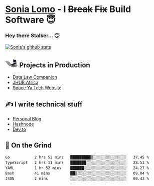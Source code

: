 # [Sonia Lomo](https://sonylomo.github.io/) - I ~~Break~~ ~~Fix~~ Build Software 😇
### Hey there Stalker... 😏 

<a href="https://github.com/sonylomo/github-readme-stats">
  <img align="center" src="https://media.giphy.com/media/lU05nFSW6Y2A/giphy.gif" alt="Sonia's github stats" />
</a>

## <img src="assets/devcat.gif" width="40"> Projects in Production
- [Data Law Companion](https://datalawcompanion.org/)
- [JHUB Africa](https://jhubafrica.com/)
- [Space Ya Tech Website](https://www.spaceyatech.com/)

## ✍️ I write technical stuff
- [Personal Blog](https://sonylomo-github-io.vercel.app/blog)
- [Hashnode](https://sonylomo.hashnode.dev/)
- [Dev.to](https://dev.to/sonylomo)

## 🤡 On the Grind
<!--START_SECTION:waka-->

```txt
Go           2 hrs 52 mins   █████████▒░░░░░░░░░░░░░░░   37.45 %
TypeScript   2 hrs 11 mins   ███████░░░░░░░░░░░░░░░░░░   28.53 %
YAML         1 hr 52 mins    ██████░░░░░░░░░░░░░░░░░░░   24.27 %
Bash         41 mins         ██▒░░░░░░░░░░░░░░░░░░░░░░   09.04 %
JSON         2 mins          ░░░░░░░░░░░░░░░░░░░░░░░░░   00.43 %
```

<!--END_SECTION:waka-->
